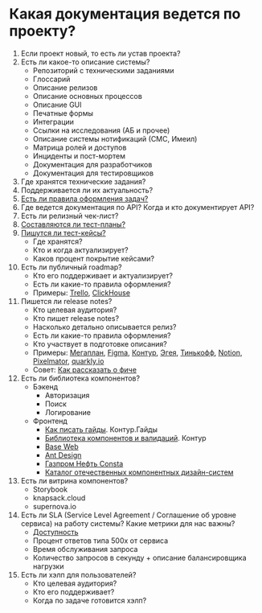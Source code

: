 # Какая документация ведется по проекту?
1. Если проект новый, то есть ли устав проекта?
2. Есть ли какое-то описание системы?
   - Репозиторий с техническими заданиями
   - Глоссарий
   - Описание релизов
   - Описание основных процессов
   - Описание GUI
   - Печатные формы
   - Интеграции
   - Ссылки на исследования (АБ и прочее)
   - Описание системы нотификаций (СМС, Имеил)
   - Матрица ролей и доступов
   - Инциденты и пост-мортем
   - Документация для разработчиков
   - Документация для тестировщиков
3. Где хранятся технические задания?
4. Поддерживается ли их актуальность?
5. [Есть ли правила оформления задач?](../../po/task-create.md)
6. Где ведется документация по API? Когда и кто документирует API?
7. Есть ли релизный чек-лист?
8. [Составляются ли тест-планы?](./test-plan.md)
9. [Пишутся ли тест-кейсы?](./test-case.md)
   - Где хранятся?
   - Кто и когда актуализирует?
   - Каков процент покрытие кейсами?
10. Есть ли публичный roadmap?
    - Кто его поддерживает и актуализирует?
    - Есть ли какие-то правила оформления?
    - Примеры: [Trello](https://trello.com/b/nC8QJJoZ/trello-development-roadmap), [ClickHouse](https://github.com/ClickHouse/ClickHouse/issues/17623)
11. Пишется ли release notes?
    - Кто целевая аудитория?
    - Кто пишет release notes?
    - Насколько детально описывается релиз?
    - Есть ли какие-то правила оформления?
    - Кто участвует в подготовке описания?
    - Примеры: [Мегаплан](https://megaplan.ru/news/updates/), [Figma](https://releases.figma.com/), [Контур](https://tech.skbkontur.ru/react-ui/#/Changelog), [Эгея](https://blogengine.ru/features/), [Тинькофф](https://digest.tb.ru), [Notion](https://www.notion.so/What-s-New-157765353f2c4705bd45474e5ba8b46c), [Pixelmator](https://www.pixelmator.com/photo/updates/), [quarkly.io](https://quarkly.io/updates)
    - Совет: [Как рассказать о фиче](../../po/storytelling.md)
12. Есть ли библиотека компонентов? 
    - Бэкенд
      - Авторизация
      - Поиск
      - Логирование
    - Фронтенд
      - [Как писать гайды](https://guides.kontur.ru/principles/guides/). Контур.Гайды
      - [Библиотека компонентов и валидаций](https://github.com/skbkontur/retail-ui). Контур
      - [Base Web](https://baseweb.design)
      - [Ant Design](https://baseweb.design)
      - [Газпром Нефть Consta](http://consta.gazprom-neft.ru/)
      - [Каталог отечественных компонентных дизайн-систем](http://designsystemsclub.ru/)
13. Есть ли витрина компонентов?
    - Storybook
    - knapsack.cloud
    - supernova.io
14. Есть ли SLA (Service Level Agreement / Соглашение об уровне сервиса) на работу системы? Какие метрики для нас важны?
    - [Доступность](../attachments/uptime.png)
    - Процент ответов типа 500х от сервиса
    - Время обслуживания запроса
    - Количество запросов в секунду + описание балансировщика нагрузки
15. Есть ли хэлп для пользователей?
    - Кто целевая аудитория?
    - Кто его поддерживает?
    - Когда по задаче готовится хэлп?